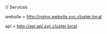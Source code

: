 // Services

website = http://nginx.website.svc.cluster.local

api = http://api.api.svc.cluster.local

